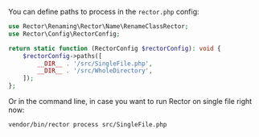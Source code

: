 You can define paths to process in the `rector.php` config:

```php
use Rector\Renaming\Rector\Name\RenameClassRector;
use Rector\Config\RectorConfig;

return static function (RectorConfig $rectorConfig): void {
    $rectorConfig->paths([
        __DIR__ . '/src/SingleFile.php',
        __DIR__ . '/src/WholeDirectory',
    ]);
};
```

Or in the command line, in case you want to run Rector on single file right now:

```bash
vendor/bin/rector process src/SingleFile.php
```
